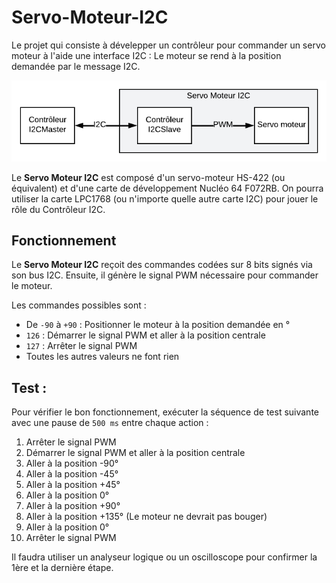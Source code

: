 # Servo-Moteur-I2C

Le projet qui consiste à dévelepper un contrôleur pour commander un servo moteur à l'aide une interface I2C : Le moteur se rend à la position demandée par le message I2C.

![Schema](./assets/schema.png)

Le **Servo Moteur I2C** est composé d'un servo-moteur HS-422 (ou équivalent) et d'une carte de développement Nucléo 64 F072RB. On pourra utiliser la carte LPC1768 (ou n'importe quelle autre carte I2C) pour jouer le rôle du Contrôleur I2C.

## Fonctionnement

Le **Servo Moteur I2C** reçoit des commandes codées sur 8 bits signés via son bus I2C. Ensuite, il génère le signal PWM nécessaire pour commander le moteur.

Les commandes possibles sont :

- De `-90` à `+90` : Positionner le moteur à la position demandée en °
- `126` : Démarrer le signal PWM et aller à la position centrale
- `127` : Arrêter le signal PWM
- Toutes les autres valeurs ne font rien

## Test :

Pour vérifier le bon fonctionnement, exécuter la séquence de test suivante avec une pause de `500 ms` entre chaque action :

1) Arrêter le signal PWM
2) Démarrer le signal PWM et aller à la position centrale
3) Aller à la position -90° 
4) Aller à la position -45°
5) Aller à la position +45°
6) Aller à la position 0°
7) Aller à la position +90° 
8) Aller à la position +135° (Le moteur ne devrait pas bouger) 
9) Aller à la position 0°
10) Arrêter le signal PWM

Il faudra utiliser un analyseur logique ou un oscilloscope pour confirmer la 1ère et la dernière étape.
